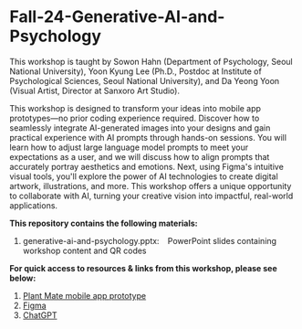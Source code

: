 # Fall-24-Generative-AI-and-Psychology

This workshop is taught by Sowon Hahn (Department of Psychology, Seoul National University), Yoon Kyung Lee (Ph.D., Postdoc at Institute of Psychological Sciences, Seoul National University), and Da Yeong Yoon (Visual Artist, Director at Sanxoro Art Studio). 

This workshop is designed to transform your ideas into mobile app prototypes—no prior coding experience required. Discover how to seamlessly integrate AI-generated images into your designs and gain practical experience with AI prompts through hands-on sessions. You will learn how to adjust large language model prompts to meet your expectations as a user, and we will discuss how to align prompts that accurately portray aesthetics and emotions. Next, using Figma's intuitive visual tools, you'll explore the power of AI technologies to create digital artwork, illustrations, and more. This workshop offers a unique opportunity to collaborate with AI, turning your creative vision into impactful, real-world applications.

**This repository contains the following materials:**
  1. generative-ai-and-psychology.pptx: &ensp; PowerPoint slides containing workshop content and QR codes

**For quick access to resources & links from this workshop, please see below:**
  1. [Plant Mate mobile app prototype](https://www.figma.com/proto/pk0xMhCvdZG5oJlWaJJgvH/PlantMate_Prototype?node-id=297-562&node-type=canvas&t=DFmZA1XO2Bb8d09R-0&scaling=scale-down&content-scaling=fixed&page-id=39%3A135&starting-point-node-id=297%3A562&show-proto-sidebar=1)
  2. [Figma](https://www.figma.com)
  3. [ChatGPT](https://chat.openai.com)
